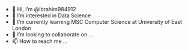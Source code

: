 - 👋 Hi, I’m @ibrahim984912
- 👀 I’m interested in Data Science
- 🌱 I’m currently learning MSC Computer Science at University of East London 
- 💞️ I’m looking to collaborate on ...
- 📫 How to reach me ...

<!---
ibrahim984912/ibrahim984912 is a ✨ special ✨ repository because its `README.md` (this file) appears on your GitHub profile.
You can click the Preview link to take a look at your changes.
--->
